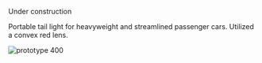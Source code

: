 Under construction

Portable tail light for heavyweight and streamlined passenger cars.  Utilized a convex red lens.

![prototype 400](https://github.com/user-attachments/assets/72c70077-5e85-41b7-9466-03f6b83e6418)
